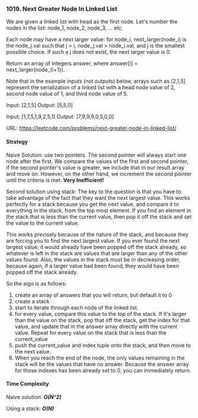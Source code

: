 ### 1019. Next Greater Node In Linked List
We are given a linked list with head as the first node.  Let's number the nodes in the list: node_1, node_2, node_3, ... etc.

Each node may have a next larger value: for node_i, next_larger(node_i) is the node_j.val such that j > i, node_j.val > node_i.val, and j is the smallest possible choice.  If such a j does not exist, the next larger value is 0.

Return an array of integers answer, where answer[i] = next_larger(node_{i+1}).

Note that in the example inputs (not outputs) below, arrays such as [2,1,5] represent the serialization of a linked list with a head node value of 2, second node value of 1, and third node value of 5.

Input: [2,1,5]
Output: [5,5,0]

Input: [1,7,5,1,9,2,5,1]
Output: [7,9,9,9,0,5,0,0]

URL: https://leetcode.com/problems/next-greater-node-in-linked-list/

#### Strategy
Naive Solution: use two pointers. The second pointer will always start one node after the first. We compare the values of the first and second pointer, if the second pointer's value is greater, we include that in our result array and move on. However, on the other hand, we increment the second pointer until the criteria is met. **Very Inefficient!**

Second solution using stack: The key to the question is that you have to take advantage of the fact that they want the next largest value. This works perfectly for a stack because you get the next value, and compare it to everything in the stack, from the top most element. If you find an element in the stack that is less than the current value, then pop it off the stack and set the value to the current value.

This works precisely because of the nature of the stack, and because they are forcing you to find the next largest value. If you ever found the next largest value, it would already have been popped off the stack already, so whatever is left in the stack are values that are larger than any of the other values found. Also, the values in the stack must be in decreasing order, because again, if a larger value had been found, they would have been popped off the stack already.

So the algo is as follows:

1. create an array of answers that you will return, but default it to 0
2. create a stack
3. start to iterate through each node of the linked list.
4. for every value, compare this value to the top of the stack. If it's larger than the value on the stack, pop that off the stack, get the index for that value, and update that in the answer array directly with the current value. Repeat for every value on the stack that is less than the current_value
5. push the current_value and index tuple onto the stack, and then move to the next value.
6. When you reach the end of the node, the only values remaining in the stack will be the values that have no answer. Because the answer array for those indexes has been already set to 0, you can immediately return.

#### Time Complexity
Naive solution: ***O(N^2)***

Using a stack: ***O(N)***